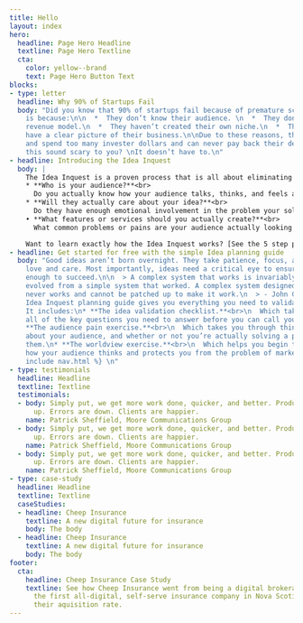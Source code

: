 ```yaml
---
title: Hello
layout: index
hero:
  headline: Page Hero Headline
  textline: Page Hero Textline
  cta:
    color: yellow--brand
    text: Page Hero Button Text
blocks:
- type: letter
  headline: Why 90% of Startups Fail
  body: "Did you know that 90% of startups fail because of premature scaling? This
    is because:\n\n  *  They don’t know their audience. \n  *  They don’t have a working
    revenue model.\n  *  They haven’t created their own niche.\n  *  They simply don’t
    have a clear picture of their business.\n\nDue to these reasons, they recieve
    and spend too many invester dollars and can never pay back their debts.\n## Does
    this sound scary to you? \nIt doesn’t have to.\n"
- headline: Introducing the Idea Inquest
  body: |
    The Idea Inquest is a proven process that is all about eliminating your risk. It guarantees to save your time and money by answering three very important questions about your business idea:
    * **Who is your audience?**<br>
      Do you actually know how your audience talks, thinks, and feels about your idea and your industry?
    * **Will they actually care about your idea?**<br>
      Do they have enough emotional involvement in the problem your solving to actually pay for it? How much?
    • **What features or services should you actually create?**<br>
      What common problems or pains are your audience actually looking to solve? No assumptions, no guessing. Just real data.

    Want to learn exactly how the Idea Inquest works? [See the 5 step product tour of the Idea Inquest right now](#).
- headline: Get started for free with the simple Idea planning guide
  body: "Good ideas aren’t born overnight. They take patience, focus, and some tender
    love and care. Most importantly, ideas need a critical eye to ensure they’re simple
    enough to succeed.\n\n  > A complex system that works is invariably found to have
    evolved from a simple system that worked. A complex system designed from scratch
    never works and cannot be patched up to make it work.\n  > - John Gall\n\n![preview-image](https://www.knowyourcompany.com/assets/marketing/pubs-ac94851c9d781c8676854a126abcd73e.png)\n\nThe
    Idea Inquest planning guide gives you everything you need to validate your idea.
    It includes:\n* **The idea validation checklist.**<br>\n  Which takes you through
    all of the key questions you need to answer before you can call your idea business-ready.\n*
    **The audience pain exercise.**<br>\n  Which takes you through thinking critically
    about your audience, and whether or not you’re actually solving a problem for
    them.\n* **The worldview exercise.**<br>\n  Which helps you begin thinking about
    how your audience thinks and protects you from the problem of marketing to yourself.\n{%
    include nav.html %} \n"
- type: testimonials
  headline: Headline
  textline: Textline
  testimonials:
  - body: Simply put, we get more work done, quicker, and better. Productivity is
      up. Errors are down. Clients are happier.
    name: Patrick Sheffield, Moore Communications Group
  - body: Simply put, we get more work done, quicker, and better. Productivity is
      up. Errors are down. Clients are happier.
    name: Patrick Sheffield, Moore Communications Group
  - body: Simply put, we get more work done, quicker, and better. Productivity is
      up. Errors are down. Clients are happier.
    name: Patrick Sheffield, Moore Communications Group
- type: case-study
  headline: Headline
  textline: Textline
  caseStudies:
  - headline: Cheep Insurance
    textline: A new digital future for insurance
    body: The body
  - headline: Cheep Insurance
    textline: A new digital future for insurance
    body: The body
footer:
  cta:
    headline: Cheep Insurance Case Study
    textline: See how Cheep Insurance went from being a digital brokerage to being
      the first all-digital, self-serve insurance company in Nova Scotia and doubled
      their aquisition rate.
---
```


